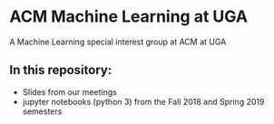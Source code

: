 # ACM Machine Learning at UGA
A Machine Learning special interest group at ACM at UGA

## In this repository:
* Slides from our meetings
* jupyter notebooks (python 3) from the Fall 2018 and Spring 2019 semesters

